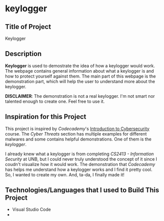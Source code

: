 # keylogger
## Title of Project
Keylogger

## Description
**Keylogger** is used to demostrate the idea of how a keylogger would work. The webpage contains general information about what a keylogger is and how to protect yourself against them. The main part of this webpage is the demonstration part, which will help the user to understand more about the keylogger. 

**DISCLAIMER**: The demonstration is not a real keylogger. I'm not smart nor talented enough to create one. Feel free to use it.

## Inspiration for this Project
This project is inspired by *Codecademy*'s [Introduction to Cybersecurity](https://www.codecademy.com/learn/introduction-to-cybersecurity "Codeacademy - Introduction to Cybersecurity Course") course. The *Cyber Threats* section has multiple examples for different malwares and some contains helpful demonstrations. One of them is the *keylogger*.

I already knew what a keylogger is from completing *CS2413 - Information Security* at UNB, but I could never truly understood the concept of it since I coudn't visualize how it would work. The demonstration that *Codecademy* has helps me understand how a keylogger works and I find it pretty cool. So, I wanted to create my own. And, ta-da, I finally made it!

## Technologies/Languages that I used to Build This Project
- Visual Studio Code
- 
